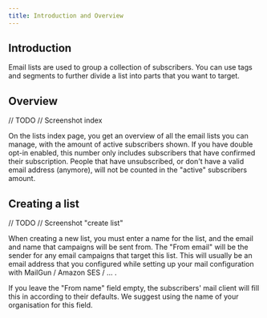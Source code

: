 ```yaml
---
title: Introduction and Overview
---
```


## Introduction

Email lists are used to group a collection of subscribers. You can use tags and segments to further divide a list into parts that you want to target.

## Overview

// TODO // Screenshot index

On the lists index page, you get an overview of all the email lists you can manage, with the amount of active subscribers shown. If you have double opt-in enabled, this number only includes subscribers that have confirmed their subscription. People that have unsubscribed, or don't have a valid email address (anymore), will not be counted in the "active" subscribers amount.

## Creating a list

// TODO // Screenshot "create list"

When creating a new list, you must enter a name for the list, and the email and name that campaigns will be sent from. The "From email" will be the sender for any email campaigns that target this list. This will usually be an email address that you configured while setting up your mail configuration with MailGun / Amazon SES / … .

If you leave the "From name" field empty, the subscribers' mail client will fill this in according to their defaults. We suggest using the name of your organisation for this field.
